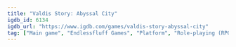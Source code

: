 ```yaml
---
title: "Valdis Story: Abyssal City"
igdb_id: 6134
igdb_url: "https://www.igdb.com/games/valdis-story-abyssal-city"
tag: ["Main game", "Endlessfluff Games", "Platform", "Role-playing (RPG)", "Strategy", "Adventure", "Indie", "Single player", "Side view", "Action", "Fantasy"]
---
```

